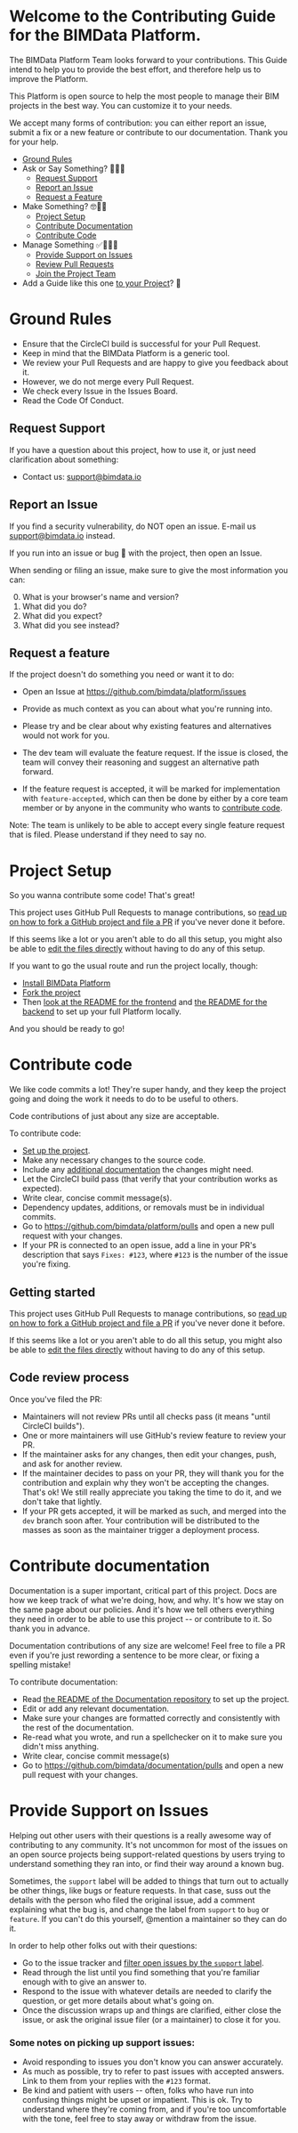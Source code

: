 # Welcome to the Contributing Guide for the BIMData Platform. 

The BIMData Platform Team looks forward to your contributions.
This Guide intend to help you to provide the best effort, and therefore help us to improve the Platform.

This Platform is open source to help the most people to manage their BIM projects in the best way.
You can customize it to your needs.

We accept many forms of contribution: you can either report an issue, submit a fix or a new feature or contribute to our documentation. Thank you for your help.

* [Ground Rules](#ground-rules)
* Ask or Say Something? 🤔🐛😱
  * [Request Support](#request-support)
  * [Report an Issue](#report-an-issue)
  * [Request a Feature](#request-a-feature)
* Make Something? 🤓📜🍳
  * [Project Setup](#project-setup)
  * [Contribute Documentation](#contribute-documentation)
  * [Contribute Code](#contribute-code)
* Manage Something ✅🙆🏼👔
  * [Provide Support on Issues](#provide-support-on-issues)
  * [Review Pull Requests](#code-review-process)
  * [Join the Project Team](#join-the-project-team)
* Add a Guide like this one [to your Project](#attribution)? 🤖


# Ground Rules

* Ensure that the CircleCI build is successful for your Pull Request.
* Keep in mind that the BIMData Platform is a generic tool.
* We review your Pull Requests and are happy to give you feedback about it.
* However, we do not merge every Pull Request.
* We check every Issue in the Issues Board.
* Read the Code Of Conduct.

## Request Support

If you have a question about this project, how to use it, or just need clarification about something:

* Contact us: support@bimdata.io

## Report an Issue

If you find a security vulnerability, do NOT open an issue.
E-mail us support@bimdata.io instead.

If you run into an issue or bug 🐛 with the project, then open an Issue.

When sending or filing an issue, make sure to give the most information you can:

  0. What is your browser's name and version?
  1. What did you do?
  2. What did you expect?
  3. What did you see instead?

## Request a feature

If the project doesn't do something you need or want it to do:

* Open an Issue at https://github.com/bimdata/platform/issues
* Provide as much context as you can about what you're running into.
* Please try and be clear about why existing features and alternatives would not work for you.


* The dev team will evaluate the feature request. If the issue is closed, the team will convey their reasoning and suggest an alternative path forward.
* If the feature request is accepted, it will be marked for implementation with `feature-accepted`, which can then be done by either by a core team member or by anyone in the community who wants to [contribute code](#contribute-code).

Note: The team is unlikely to be able to accept every single feature request that is filed. Please understand if they need to say no.

# Project Setup

So you wanna contribute some code! That's great! 

This project uses GitHub Pull Requests to manage contributions, so [read up on how to fork a GitHub project and file a PR](https://guides.github.com/activities/forking) if you've never done it before.

If this seems like a lot or you aren't able to do all this setup, you might also be able to [edit the files directly](https://help.github.com/articles/editing-files-in-another-user-s-repository/) without having to do any of this setup.

If you want to go the usual route and run the project locally, though:

* [Install BIMData Platform](https://)
* [Fork the project](https://guides.github.com/activities/forking/#fork)
 * Then [look at the README for the frontend](https://github.com/bimdata/platform/blob/master/README.md) and [the README for the backend](https://github.com/bimdata/platform-back/blob/master/README.md) to set up your full Platform locally.

And you should be ready to go!

# Contribute code

We like code commits a lot! They're super handy, and they keep the project going and doing the work it needs to do to be useful to others.

Code contributions of just about any size are acceptable.

To contribute code:

* [Set up the project](#project-setup).
* Make any necessary changes to the source code.
* Include any [additional documentation](#contribute-documentation) the changes might need.
* Let the CircleCI build pass (that verify that your contribution works as expected).
* Write clear, concise commit message(s).
* Dependency updates, additions, or removals must be in individual commits.
* Go to https://github.com/bimdata/platform/pulls and open a new pull request with your changes.
* If your PR is connected to an open issue, add a line in your PR's description that says `Fixes: #123`, where `#123` is the number of the issue you're fixing.

## Getting started

This project uses GitHub Pull Requests to manage contributions, so [read up on how to fork a GitHub project and file a PR](https://guides.github.com/activities/forking) if you've never done it before.

If this seems like a lot or you aren't able to do all this setup, you might also be able to [edit the files directly](https://help.github.com/articles/editing-files-in-another-user-s-repository/) without having to do any of this setup.


## Code review process

Once you've filed the PR:

* Maintainers will not review PRs until all checks pass (it means "until CircleCI builds").
* One or more maintainers will use GitHub's review feature to review your PR.
* If the maintainer asks for any changes, then edit your changes, push, and ask for another review.
* If the maintainer decides to pass on your PR, they will thank you for the contribution and explain why they won't be accepting the changes. That's ok! We still really appreciate you taking the time to do it, and we don't take that lightly.
* If your PR gets accepted, it will be marked as such, and merged into the `dev` branch soon after. Your contribution will be distributed to the masses as soon as the maintainer trigger a deployment process.

# Contribute documentation

Documentation is a super important, critical part of this project. Docs are how we keep track of what we're doing, how, and why. It's how we stay on the same page about our policies. And it's how we tell others everything they need in order to be able to use this project -- or contribute to it. So thank you in advance.

Documentation contributions of any size are welcome! Feel free to file a PR even if you're just rewording a sentence to be more clear, or fixing a spelling mistake!

To contribute documentation:

* Read [the README of the Documentation repository](https://github.com/bimdata/documentation/blob/master/README.rst) to set up the project.
* Edit or add any relevant documentation.
* Make sure your changes are formatted correctly and consistently with the rest of the documentation.
* Re-read what you wrote, and run a spellchecker on it to make sure you didn't miss anything.
* Write clear, concise commit message(s)
* Go to https://github.com/bimdata/documentation/pulls and open a new pull request with your changes.

# Provide Support on Issues

Helping out other users with their questions is a really awesome way of contributing to any community. It's not uncommon for most of the issues on an open source projects being support-related questions by users trying to understand something they ran into, or find their way around a known bug.

Sometimes, the `support` label will be added to things that turn out to actually be other things, like bugs or feature requests. In that case, suss out the details with the person who filed the original issue, add a comment explaining what the bug is, and change the label from `support` to `bug` or `feature`. If you can't do this yourself, @mention a maintainer so they can do it.

In order to help other folks out with their questions:

* Go to the issue tracker and [filter open issues by the `support` label](https://github.com/bimdata/platform/issues?q=is%3Aopen+is%3Aissue+label%3Asupport).
* Read through the list until you find something that you're familiar enough with to give an answer to.
* Respond to the issue with whatever details are needed to clarify the question, or get more details about what's going on.
* Once the discussion wraps up and things are clarified, either close the issue, or ask the original issue filer (or a maintainer) to close it for you.

### Some notes on picking up support issues:

* Avoid responding to issues you don't know you can answer accurately.
* As much as possible, try to refer to past issues with accepted answers. Link to them from your replies with the `#123` format.
* Be kind and patient with users -- often, folks who have run into confusing things might be upset or impatient. This is ok. Try to understand where they're coming from, and if you're too uncomfortable with the tone, feel free to stay away or withdraw from the issue. 

